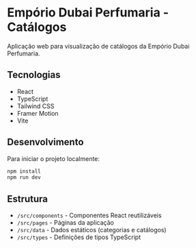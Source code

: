 # Empório Dubai Perfumaria - Catálogos

Aplicação web para visualização de catálogos da Empório Dubai Perfumaria.

## Tecnologias

- React
- TypeScript
- Tailwind CSS
- Framer Motion
- Vite

## Desenvolvimento

Para iniciar o projeto localmente:

```bash
npm install
npm run dev
```

## Estrutura

- `/src/components` - Componentes React reutilizáveis
- `/src/pages` - Páginas da aplicação
- `/src/data` - Dados estáticos (categorias e catálogos)
- `/src/types` - Definições de tipos TypeScript